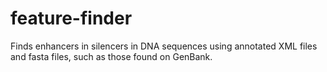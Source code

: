 # feature-finder
Finds enhancers in silencers in DNA sequences using annotated XML files and fasta files, such as those found on GenBank.
